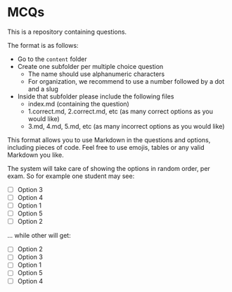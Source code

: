 # MCQs

This is a repository containing questions.

The format is as follows:

- Go to the `content` folder
- Create one subfolder per multiple choice question
	- The name should use alphanumeric characters
	- For organization, we recommend to use a number followed by a dot and a slug
- Inside that subfolder please include the following files
	- index.md (containing the question)
	- 1.correct.md, 2.correct.md, etc (as many correct options as you would like)
	- 3.md, 4.md, 5.md, etc (as many incorrect options as you would like)

This format allows you to use Markdown in the questions and options, including pieces of code. Feel free to use emojis, tables or any valid Markdown you like.

The system will take care of showing the options in random order, per exam. So for example one student may see:

- [ ] Option 3
- [ ] Option 4
- [ ] Option 1
- [ ] Option 5
- [ ] Option 2

... while other will get:

- [ ] Option 2
- [ ] Option 3
- [ ] Option 1
- [ ] Option 5
- [ ] Option 4
